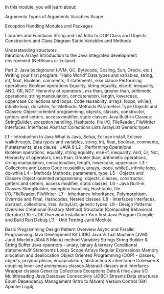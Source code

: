 In this module, you will learn about:

Arguments
Types of Arguments
Variables 
Scope

Exception Handling
Modules and Packages

Libraries and Functions
String and List
Intro to OOP
Class and Objects
Constructors and Class Diagram
Static Variables and Methods

Understanding structures	
Iterations
Arrays
Introduction to the Java integrated development environment (NetBeans or Eclipse)

Part 2:
Java background (JVM, GC, Bytecode, Gosling, Sun, Oracle, etc.)
Writing your first program: “Hello World”
Data types and variables, string, int, float, Boolean, comments, if statements, else clause
Performing operations:
Boolean operations
    Equality, string equality, else-if, inequality, AND, OR, NOT
    Hierarchy of operators
    Less than, greater than, arithmetic operations, string manipulation, concatenation, length, lowercase, uppercase 
    Collections and loops:
    Code reusability, arrays, loops, while(), infinite loop, do-while, for 
Methods:
    Methods
    Parameters
    Type 
Objects and Classes:
    Object-oriented programming, objects, classes, constructor, getters and setters, access modifier, static classes
Java Built-in Classes:
    StringBuilder, exception handling, Hashtable, file I/O, FileReader, FileWriter
Interfaces:
    Interfaces
    Abstract
    Collections
    Lists
    ArrayList
    Generic types 


L1 - Introduction to Java
What is Java, Setup, Eclipse install, Eclipse walkthrough, Data types and variables, string, int, float, boolean, comments, if statements, else clause  
JAVA 8
L2 - Performing Operations
Boolean operations, equality, string equality, else-if, inequality, And, Or, Not, Hierarchy of operators, Less than, Greater than, arithmetic operations, string manipulation, concatenation, length, lowercase, uppercase 
L3 - Collections and Loops
Code reusability, arrays, loops, while(), infinite loop, do-while
L4 – Methods
Methods, parameters, type 
L5 - Objects and Classes 
Object-oriented programming, objects, classes, constructor, getters and setters, access modifier, static classes 
L6 - Java Built-in Classes
StringBuilder, exception handling, Hashtable, file I/O, FileReader, FileWriter 
L7 - Inheritance
Inheritance, Polymorphism, Override and Final, Hashcodes, Nested classes 
L8 - Interfaces
Interfaces, abstract, collections, lists, ArrayList, generic types 
L9 - Design Patterns:
Overview
Creational (Factory Method)
Structural (Composite)
Behavioral (Iterator)
L10 - JDK
Overview
Installation
Your first Java Program
Compile and Build
Run
Debug
L11 - Unit Testing
Junit
Mockito

Basic Programming 
Design Pattern Overview
Async and Parallel Programming
Java Development Kit (JDK)
Java Virtual Machine (JVM)
Junit-Mockito
JAVA 8
Main() method
Variables
Strings
String Builder & String Buffer Java operators - unary, binary & ternary
Conditional statements/If Statements
Loops
Scope
Arrays
Regular Expressions
Memory allocation and deallocation
Object Oriented Programming (OOP) - classes, objects, polymorphism, encapsulation, abstraction & inheritance Cohesion & coupling
Inner and anonymous classes
Abstract classes and interfaces
Wrapper classes
Generics
Collections
Exceptions
Date & time
Java I/O
Multithreading
Java Database Connectivity (JDBC)
Streams
Data structures 
Enum
Dependency Management (Intro to Maven) 
Version Control (Git) 
Apache Log4j


